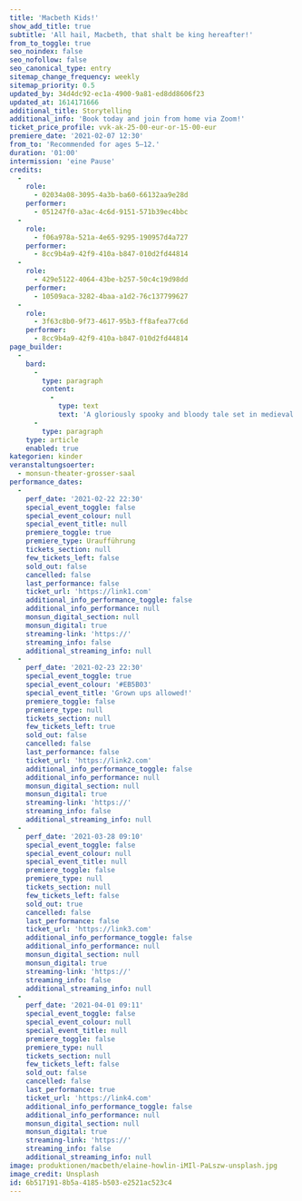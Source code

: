 ```yaml
---
title: 'Macbeth Kids!'
show_add_title: true
subtitle: 'All hail, Macbeth, that shalt be king hereafter!'
from_to_toggle: true
seo_noindex: false
seo_nofollow: false
seo_canonical_type: entry
sitemap_change_frequency: weekly
sitemap_priority: 0.5
updated_by: 34d4dc92-ec1a-4900-9a81-ed8dd8606f23
updated_at: 1614171666
additional_title: Storytelling
additional_info: 'Book today and join from home via Zoom!'
ticket_price_profile: vvk-ak-25-00-eur-or-15-00-eur
premiere_date: '2021-02-07 12:30'
from_to: 'Recommended for ages 5–12.'
duration: '01:00'
intermission: 'eine Pause'
credits:
  -
    role:
      - 02034a08-3095-4a3b-ba60-66132aa9e28d
    performer:
      - 051247f0-a3ac-4c6d-9151-571b39ec4bbc
  -
    role:
      - f06a978a-521a-4e65-9295-190957d4a727
    performer:
      - 8cc9b4a9-42f9-410a-b847-010d2fd44814
  -
    role:
      - 429e5122-4064-43be-b257-50c4c19d98dd
    performer:
      - 10509aca-3282-4baa-a1d2-76c137799627
  -
    role:
      - 3f63c8b0-9f73-4617-95b3-ff8afea77c6d
    performer:
      - 8cc9b4a9-42f9-410a-b847-010d2fd44814
page_builder:
  -
    bard:
      -
        type: paragraph
        content:
          -
            type: text
            text: 'A gloriously spooky and bloody tale set in medieval Scotland against the backdrop of Macbeth’s quest to be king. He has no real plan but he is not going to let that stand between him and power. As Macbeth and Lady Macbeth get what they want they soon find that their consciences and a ghost won’t let them sleep easy.'
      -
        type: paragraph
    type: article
    enabled: true
kategorien: kinder
veranstaltungsoerter:
  - monsun-theater-grosser-saal
performance_dates:
  -
    perf_date: '2021-02-22 22:30'
    special_event_toggle: false
    special_event_colour: null
    special_event_title: null
    premiere_toggle: true
    premiere_type: Uraufführung
    tickets_section: null
    few_tickets_left: false
    sold_out: false
    cancelled: false
    last_performance: false
    ticket_url: 'https://link1.com'
    additional_info_performance_toggle: false
    additional_info_performance: null
    monsun_digital_section: null
    monsun_digital: true
    streaming-link: 'https://'
    streaming_info: false
    additional_streaming_info: null
  -
    perf_date: '2021-02-23 22:30'
    special_event_toggle: true
    special_event_colour: '#EB5B03'
    special_event_title: 'Grown ups allowed!'
    premiere_toggle: false
    premiere_type: null
    tickets_section: null
    few_tickets_left: true
    sold_out: false
    cancelled: false
    last_performance: false
    ticket_url: 'https://link2.com'
    additional_info_performance_toggle: false
    additional_info_performance: null
    monsun_digital_section: null
    monsun_digital: true
    streaming-link: 'https://'
    streaming_info: false
    additional_streaming_info: null
  -
    perf_date: '2021-03-28 09:10'
    special_event_toggle: false
    special_event_colour: null
    special_event_title: null
    premiere_toggle: false
    premiere_type: null
    tickets_section: null
    few_tickets_left: false
    sold_out: true
    cancelled: false
    last_performance: false
    ticket_url: 'https://link3.com'
    additional_info_performance_toggle: false
    additional_info_performance: null
    monsun_digital_section: null
    monsun_digital: true
    streaming-link: 'https://'
    streaming_info: false
    additional_streaming_info: null
  -
    perf_date: '2021-04-01 09:11'
    special_event_toggle: false
    special_event_colour: null
    special_event_title: null
    premiere_toggle: false
    premiere_type: null
    tickets_section: null
    few_tickets_left: false
    sold_out: false
    cancelled: false
    last_performance: true
    ticket_url: 'https://link4.com'
    additional_info_performance_toggle: false
    additional_info_performance: null
    monsun_digital_section: null
    monsun_digital: true
    streaming-link: 'https://'
    streaming_info: false
    additional_streaming_info: null
image: produktionen/macbeth/elaine-howlin-iMIl-PaLszw-unsplash.jpg
image_credit: Unsplash
id: 6b517191-8b5a-4185-b503-e2521ac523c4
---
```

